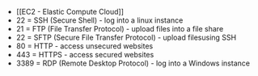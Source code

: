 - [[EC2 - Elastic Compute Cloud]]
- 22 = SSH (Secure Shell) - log into a linux instance
- 21 = FTP (File Transfer Protocol) - upload files into a file share
- 22 = SFTP (Secure File Transfer Protocol) - upload filesusing SSH
- 80 = HTTP - access unsecured websites
- 443 = HTTPS - access secured websites
- 3389 = RDP (Remote Desktop Protocol) - log into a Windows instance

